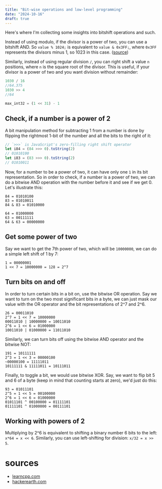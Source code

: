 ```yaml
---
title: "Bit-wise operations and low-level programming"
date: "2024-10-16"
draft: true
---
```


Here's where I'm collecting some insights into bitshift operations and such.

Instead of using modulo, if the divisor is a power of two, you can use a bitshift AND.
So `value % 1024;` is equivalent to `value & 0x3FF;`, where `0x3FF` represents the divisors minus 1, so 1023 in this case. ([source](https://mziccard.me/2015/05/08/modulo-and-division-vs-bitwise-operations/))

Similarly, instead of using regular division `/`, you can right shift a value `n` positions, where `n` is the square root of the divisor. This is useful, if your divisor is a power of two and you want division without remainder:

```javascript
1030 / 16
//64.375
1030 >> 4
//64
```

```python
max_int32 = (1 << 31) - 1
```

## Check, if a number is a power of 2

A bit manipulation method for subtracting 1 from a number is done by flipping the rightmost 1-bit of the number and all the bits to the right of it:

```javascript
// `>>>` is JavaScript's zero-filling right shift operator
let i84 = (84 >>> 0).toString(2)
// 01010100
let i83 = (83 >>> 0).toString(2)
// 01010011
```

Now, for a number to be a power of two, it can have only one `1` in its bit representation. So in order to check, if a number is a power of two, we can do a bitwise AND operation with the number before it and see if we get 0. Let's illustrate this:

```
84 = 01010100
83 = 01010011
84 & 83 = 01010000

64 = 01000000
63 = 00111111
64 & 63 = 00000000
```

## Get some power of two

Say we want to get the 7th power of two, which will be `10000000`, we can do a simple left shift of 1 by 7:

```
1 = 00000001
1 << 7 = 10000000 = 128 = 2^7
```

<!--
## Generate all the possible subsets of a set

([source](https://www.hackerearth.com/practice/basic-programming/bit-manipulation/basics-of-bit-manipulation/tutorial/))

[...]
-->

## Turn bits on and off

In order to turn certain bits in a bit on, use the bitwise OR operation. Say we want to turn on the two most significant bits in a byte, we can just mask our value with the OR operator and the bit representations of 2^7 and 2^6.

```
26 = 00011010
2^7 = 1 << 7 = 10000000
00011010 | 10000000 = 10011010
2^6 = 1 << 6 = 01000000
10011010 | 01000000 = 11011010
```

Similarly, we can turn bits off using the bitwise AND operator and the bitwise NOT:

```
191 = 10111111
2^3 = 1 << 3 = 00000100
~00000100 = 11111011
10111111 & 11111011 = 10111011
```

Finally, to toggle a bit, we would use bitwise XOR. Say, we want to flip bit 5 and 6 of a byte (keep in mind that counting starts at zero), we'd just do this:

```
93 = 01011101
2^5 = 1 << 5 = 00100000
2^6 = 1 << 6 = 01000000
01011101 ^ 00100000 = 01111101
01111101 ^ 01000000 = 00111101
```

## Working with powers of 2

Multiplying by 2^6 is equivalent to shifting a binary number 6 bits to the left: `x*64 = x << 6`. Similarly, you can use left-shifting for division: `x/32 = x >> 5`.

# sources

- [learncpp.com](https://www.learncpp.com/cpp-tutorial/bit-manipulation-with-bitwise-operators-and-bit-masks/)
- [hackerearth.com](https://www.hackerearth.com/practice/basic-programming/bit-manipulation/basics-of-bit-manipulation/tutorial/)
